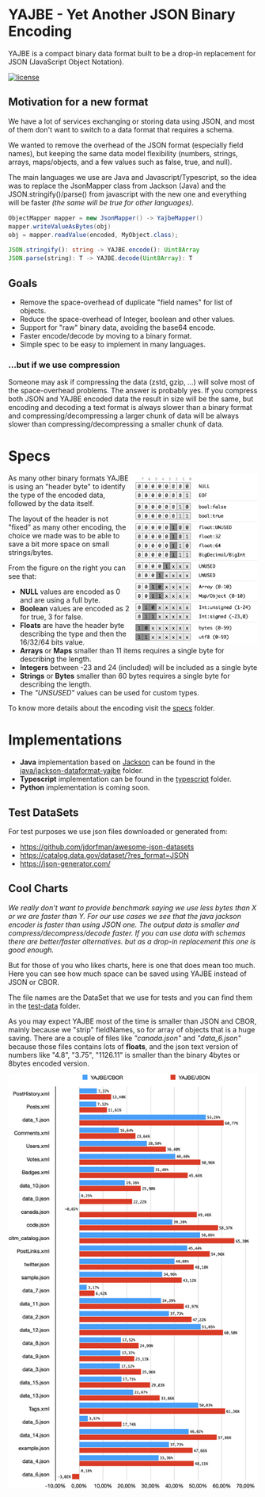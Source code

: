 # YAJBE - Yet Another JSON Binary Encoding

YAJBE is a compact binary data format built to be a drop-in replacement for JSON (JavaScript Object Notation).

[![license](https://img.shields.io/github/license/matteobertozzi/yajbe-data-format)](LICENSE)


## Motivation for a new format
We have a lot of services exchanging or storing data using JSON, and most of them don't want to switch to a data format that requires a schema.

We wanted to remove the overhead of the JSON format (especially field names), but keeping the same data model flexibility (numbers, strings, arrays, maps/objects, and a few values such as false, true, and null).

The main languages we use are Java and Javascript/Typescript, so the idea was to replace the JsonMapper class from Jackson (Java) and the JSON.stringify()/parse() from javascript with the new one and everything will be faster _(the same will be true for other languages)_.
```java
ObjectMapper mapper = new JsonMapper() -> YajbeMapper()
mapper.writeValueAsBytes(obj)
obj = mapper.readValue(encoded, MyObject.class);
```
```typescript
JSON.stringify(): string -> YAJBE.encode(): Uint8Array
JSON.parse(string): T -> YAJBE.decode(Uint8Array): T
```

## Goals
* Remove the space-overhead of duplicate "field names" for list of objects.
* Reduce the space-overhead of Integer, boolean and other values.
* Support for "raw" binary data, avoiding the base64 encode.
* Faster encode/decode by moving to a binary format.
* Simple spec to be easy to implement in many languages.

### ...but if we use compression
Someone may ask if compressing the data (zstd, gzip, ...) will solve most of the space-overhead problems. The answer is probably yes. If you compress both JSON and YAJBE encoded data the result in size will be the same, but encoding and decoding a text format is always slower than a binary format and compressing/decompressing a larger chunk of data will be always slower than compressing/decompressing a smaller chunk of data.

# Specs
<img src="specs/assets/encoding-head.png" width="256" align="right" />

As many other binary formats YAJBE is using an "header byte" to identify the type of the encoded data, followed by the data itself.

The layout of the header is not "fixed" as many other encoding, the choice we made was to be able to save a bit more space on small strings/bytes.

From the figure on the right you can see that:
 * **NULL** values are encoded as 0 and are using a full byte.
 * **Boolean** values are encoded as 2 for true, 3 for false.
 * **Floats** are have the header byte describing the type and then the 16/32/64 bits value.
 * **Arrays** or **Maps** smaller than 11 items requires a single byte for describing the length.
 * **Integers** between -23 and 24 (included) will be included as a single byte
 * **Strings** or **Bytes** smaller than 60 bytes requires a single byte for describing the length.
 * The _"UNSUSED"_ values can be used for custom types.

To know more details about the encoding visit the [specs](specs) folder.

# Implementations
 * **Java** implementation based on [Jackson](https://github.com/FasterXML/jackson) can be found in the [java/jackson-dataformat-yajbe](java/jackson-dataformat-yajbe) folder.
 * **Typescript** implementation can be found in the [typescript](typescript) folder.
 * **Python** implementation is coming soon.

## Test DataSets
For test purposes we use json files downloaded or generated from:
 - https://github.com/jdorfman/awesome-json-datasets
 - https://catalog.data.gov/dataset/?res_format=JSON
 - https://json-generator.com/

## Cool Charts
_We really don't want to provide benchmark saying we use less bytes than X or we are faster than Y. For our use cases we see that the java jackson encoder is faster than using JSON one. The output data is smaller and compress/decompress/decode faster. If you can use data with schemas there are better/faster alternatives. but as a drop-in replacement this one is good enough._

But for those of you who likes charts, here is one that does mean too much. \
Here you can see how much space can be saved using YAJBE instead of JSON or CBOR.

The file names are the DataSet that we use for tests and you can find them in the [test-data](test-data) folder.

As you may expect YAJBE most of the time is smaller than JSON and CBOR, mainly because we "strip" fieldNames, so for array of objects that is a huge saving. There are a couple of files like _"canada.json"_ and _"data_6.json"_ because those files contains lots of **floats**, and the json text version of numbers like "4.8", "3.75", "1126.11" is smaller than the binary 4bytes or 8bytes encoded version.

<img src="specs/assets/chart-compression.png" />